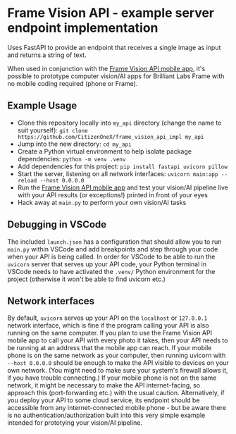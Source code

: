 # Frame Vision API - example server endpoint implementation

Uses FastAPI to provide an endpoint that receives a single image as input and returns a string of text.

When used in conjunction with the [Frame Vision API mobile app](https://github.com/CitizenOneX/frame_vision_api), it's possible to prototype computer vision/AI apps for Brilliant Labs Frame with no mobile coding required (phone or Frame).

## Example Usage
* Clone this repository locally into `my_api` directory (change the name to suit yourself): `git clone https://github.com/CitizenOneX/frame_vision_api_impl my_api`
* Jump into the new directory: `cd my_api`
* Create a Python virtual environment to help isolate package dependencies: `python -m venv .venv`
* Add dependencies for this project: `pip install fastapi uvicorn pillow`
* Start the server, listening on all network interfaces: `uvicorn main:app --reload --host 0.0.0.0`
* Run the [Frame Vision API mobile app](https://github.com/CitizenOneX/frame_vision_api) and test your vision/AI pipeline live with your API results (or exceptions!) printed in front of your eyes
* Hack away at `main.py` to perform your own vision/AI tasks

## Debugging in VSCode
The included `launch.json` has a configuration that should allow you to run `main.py` within VSCode and add breakpoints and step through your code when your API is being called. 
In order for VSCode to be able to run the `uvicorn` server that serves up your API code, your Python terminal in VSCode needs to have activated the `.venv/` Python environment for the project (otherwise it won't be able to find uvicorn etc.)

## Network interfaces
By default, `uvicorn` serves up your API on the `localhost` or `127.0.0.1` network interface, which is fine if the program calling your API is also running on the same computer.
If you plan to use the Frame Vision API mobile app to call your API with every photo it takes, then your API needs to be running at an address that the mobile app can reach. 
If your mobile phone is on the same network as your computer, then running uvicorn with `--host 0.0.0.0` should be enough to make the API visible to devices on your own network. (You might need to make sure your system's firewall allows it, if you have trouble connecting.)
If your mobile phone is not on the same network, it might be necessary to make the API internet-facing, so approach this (port-forwarding etc.) with the usual caution.
Alternatively, if you deploy your API to some cloud service, its endpoint should be accessible from any internet-connected mobile phone - but be aware there is no authentication/authorization built into this very simple example intended for prototying your vision/AI pipeline.
